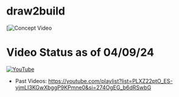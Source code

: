 # draw2build

[![Concept Video](https://www.youtube.com/watch?v=hwF_Idx99Ls)

# Video Status as of 04/09/24 
[![YouTube](http://i.ytimg.com/vi/aD1NIK3pDyU/hqdefault.jpg)](https://youtu.be/aD1NIK3pDyU )

- Past Videos: https://youtube.com/playlist?list=PLXZ22ptO_ES-vjmLI3KGwXbggP9KPmne0&si=274OgEG_b6dRSwbG
